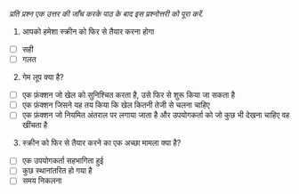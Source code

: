 _प्रति प्रश्न एक उत्तर की जाँच करके पाठ के बाद इस प्रश्नोत्तरी को पूरा करें._

1. आपको हमेशा स्क्रीन को फिर से तैयार करना होगा

- [ ] सही
- [ ] गलत

2. गेम लूप क्या है?

- [ ] एक फ़ंक्शन जो खेल को सुनिश्चित करता है, उसे फिर से शुरू किया जा सकता है
- [ ] एक फ़ंक्शन जिसने यह तय किया कि खेल कितनी तेजी से चलना चाहिए
- [ ] एक फ़ंक्शन जो नियमित अंतराल पर लगाया जाता है और उपयोगकर्ता को जो कुछ भी देखना चाहिए वह खींचता है

3. स्क्रीन को फिर से तैयार करने का एक अच्छा मामला क्या है?

- [ ] एक उपयोगकर्ता सहभागिता हुई
- [ ] कुछ स्थानांतरित हो गया है
- [ ] समय निकलना
